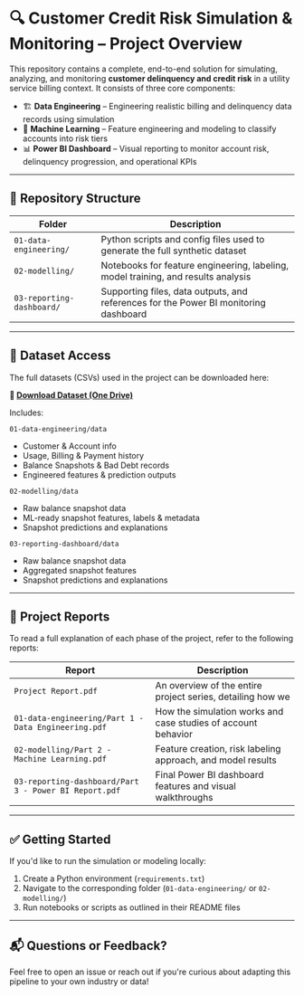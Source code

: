 # 🔍 Customer Credit Risk Simulation & Monitoring – Project Overview

This repository contains a complete, end-to-end solution for simulating, analyzing, and monitoring **customer delinquency and credit risk** in a utility service billing context. It consists of three core components:

* 🏗 **Data Engineering** – Engineering realistic billing and delinquency data records using simulation
* 🧠 **Machine Learning** – Feature engineering and modeling to classify accounts into risk tiers
* 📊 **Power BI Dashboard** – Visual reporting to monitor account risk, delinquency progression, and operational KPIs

---

## 📁 Repository Structure

| Folder                               | Description                                                                          |
| ------------------------------------ | ------------------------------------------------------------------------------------ |
| `01-data-engineering/`                | Python scripts and config files used to generate the full synthetic dataset          |
| `02-modelling/`           | Notebooks for feature engineering, labeling, model training, and results analysis    |
| `03-reporting-dashboard/`              | Supporting files, data outputs, and references for the Power BI monitoring dashboard |

---

## 📂 Dataset Access

The full datasets (CSVs) used in the project can be downloaded here:

**🔗 [Download Dataset (One Drive)](https://umanitoba-my.sharepoint.com/:f:/g/personal/tranndt_myumanitoba_ca/Enq4iqpaqPxDrBiVE27iDewBCOyi18MZwIZDwBHOZPdkjA?e=YxiCgC)**

Includes:

`01-data-engineering/data`

* Customer & Account info
* Usage, Billing & Payment history
* Balance Snapshots & Bad Debt records
* Engineered features & prediction outputs

`02-modelling/data`

* Raw balance snapshot data
* ML-ready snapshot features, labels & metadata
* Snapshot predictions and explanations

`03-reporting-dashboard/data`

* Raw balance snapshot data 
* Aggregated snapshot features
* Snapshot predictions and explanations

---

## 📄 Project Reports

To read a full explanation of each phase of the project, refer to the following reports:

| Report                  | Description                                                   |
| ----------------------- | ------------------------------------------------------------- |
| `Project Report.pdf`  | An overview of the entire project series, detailing how we      |
| `01-data-engineering/Part 1 - Data Engineering.pdf` | How the simulation works and case studies of account behavior |
| `02-modelling/Part 2 - Machine Learning.pdf`   | Feature creation, risk labeling approach, and model results        |
| `03-reporting-dashboard/Part 3 - Power BI Report.pdf`  | Final Power BI dashboard features and visual walkthroughs     |

---

## ✅ Getting Started

If you'd like to run the simulation or modeling locally:

1. Create a Python environment (`requirements.txt`)
2. Navigate to the corresponding folder (`01-data-engineering/` or `02-modelling/`)
3. Run notebooks or scripts as outlined in their README files

---

## 📬 Questions or Feedback?

Feel free to open an issue or reach out if you're curious about adapting this pipeline to your own industry or data!


